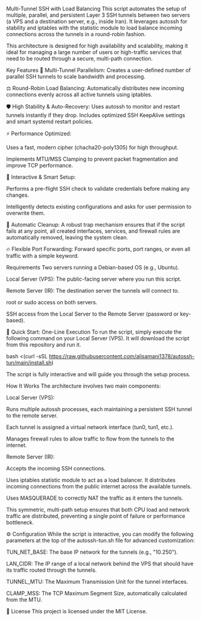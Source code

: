 Multi-Tunnel SSH with Load Balancing
This script automates the setup of multiple, parallel, and persistent Layer 3 SSH tunnels between two servers (a VPS and a destination server, e.g., inside Iran). It leverages autossh for stability and iptables with the statistic module to load balance incoming connections across the tunnels in a round-robin fashion.

This architecture is designed for high availability and scalability, making it ideal for managing a large number of users or high-traffic services that need to be routed through a secure, multi-path connection.

Key Features
🚀 Multi-Tunnel Parallelism: Creates a user-defined number of parallel SSH tunnels to scale bandwidth and processing.

⚖️ Round-Robin Load Balancing: Automatically distributes new incoming connections evenly across all active tunnels using iptables.

🛡️ High Stability & Auto-Recovery: Uses autossh to monitor and restart tunnels instantly if they drop. Includes optimized SSH KeepAlive settings and smart systemd restart policies.

⚡️ Performance Optimized:

Uses a fast, modern cipher (chacha20-poly1305) for high throughput.

Implements MTU/MSS Clamping to prevent packet fragmentation and improve TCP performance.

🤖 Interactive & Smart Setup:

Performs a pre-flight SSH check to validate credentials before making any changes.

Intelligently detects existing configurations and asks for user permission to overwrite them.

🧹 Automatic Cleanup: A robust trap mechanism ensures that if the script fails at any point, all created interfaces, services, and firewall rules are automatically removed, leaving the system clean.

🔥 Flexible Port Forwarding: Forward specific ports, port ranges, or even all traffic with a simple keyword.

Requirements
Two servers running a Debian-based OS (e.g., Ubuntu).

Local Server (VPS): The public-facing server where you run this script.

Remote Server (IR): The destination server the tunnels will connect to.

root or sudo access on both servers.

SSH access from the Local Server to the Remote Server (password or key-based).

🚀 Quick Start: One-Line Execution
To run the script, simply execute the following command on your Local Server (VPS). It will download the script from this repository and run it.

bash <(curl -sSL https://raw.githubusercontent.com/alisamani1378/autossh-tun/main/install.sh)

The script is fully interactive and will guide you through the setup process.

How It Works
The architecture involves two main components:

Local Server (VPS):

Runs multiple autossh processes, each maintaining a persistent SSH tunnel to the remote server.

Each tunnel is assigned a virtual network interface (tun0, tun1, etc.).

Manages firewall rules to allow traffic to flow from the tunnels to the internet.

Remote Server (IR):

Accepts the incoming SSH connections.

Uses iptables statistic module to act as a load balancer. It distributes incoming connections from the public internet across the available tunnels.

Uses MASQUERADE to correctly NAT the traffic as it enters the tunnels.

This symmetric, multi-path setup ensures that both CPU load and network traffic are distributed, preventing a single point of failure or performance bottleneck.

⚙️ Configuration
While the script is interactive, you can modify the following parameters at the top of the autossh-tun.sh file for advanced customization:

TUN_NET_BASE: The base IP network for the tunnels (e.g., "10.250").

LAN_CIDR: The IP range of a local network behind the VPS that should have its traffic routed through the tunnels.

TUNNEL_MTU: The Maximum Transmission Unit for the tunnel interfaces.

CLAMP_MSS: The TCP Maximum Segment Size, automatically calculated from the MTU.

📄 License
This project is licensed under the MIT License.
